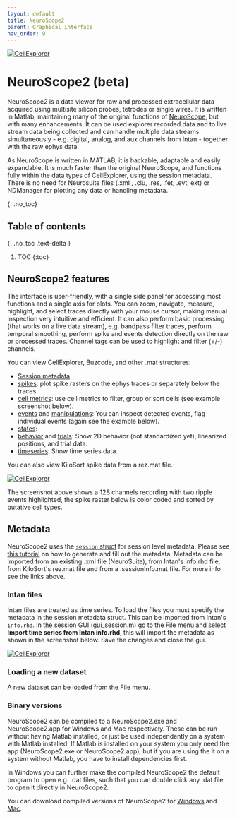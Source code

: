 ```yaml
---
layout: default
title: NeuroScope2
parent: Graphical interface
nav_order: 9
---
```

<a href="https://buzsakilab.com/wp/wp-content/uploads/2021/02/NeuroScope_screenshot.png">![CellExplorer](https://buzsakilab.com/wp/wp-content/uploads/2021/02/NeuroScope_screenshot_lowress.jpg)</a>

# NeuroScope2 (beta)
NeuroScope2 is a data viewer for raw and processed extracellular data acquired using multisite silicon probes, tetrodes or single wires. It is written in Matlab, maintaining many of the original functions of [NeuroScope](http://neurosuite.sourceforge.net/), but with many enhancements. It can be used explorer recorded data and to live stream data being collected and can handle multiple data streams simultaneously - e.g. digital, analog, and aux channels from Intan - together with the raw ephys data.

As NeuroScope is written in MATLAB, it is hackable, adaptable and easily expandable. It is much faster than the original NeuroScope, and functions fully within the data types of CellExplorer, using the session metadata. There is no need for Neurosuite files (.xml , .clu, .res, .fet, .evt, ext) or NDManager for plotting any data or handling metadata.

{: .no_toc}
## Table of contents
{: .no_toc .text-delta }

1. TOC
{:toc}

## NeuroScope2 features
The interface is user-friendly, with a single side panel for accessing most functions and a single axis for plots. You can zoom, navigate, measure, highlight, and select traces directly with your mouse cursor, making manual inspection very intuitive and efficient. It can also perform basic processing (that works on a live data stream), e.g. bandpass filter traces, perform temporal smoothing, perform spike and events detection directly on the raw or processed traces. Channel tags can be used to highlight and  filter (+/-) channels.

You can view CellExplorer, Buzcode, and other .mat structures:
* [Session metadata](https://cellexplorer.org/datastructure/data-structure-and-format/#session-metadata)
* [spikes](https://cellexplorer.org/datastructure/data-structure-and-format/#spikes): plot spike rasters on the ephys traces or separately below the traces.
* [cell metrics](https://cellexplorer.org/datastructure/standard-cell-metrics/): use cell metrics to filter, group or sort cells (see example screenshot below).
* [events](https://cellexplorer.org/datastructure/data-structure-and-format/#events) and [manipulations](https://cellexplorer.org/datastructure/data-structure-and-format/#manipulations): You can inspect detected events, flag individual events (again see the example below).
* [states](https://cellexplorer.org/datastructure/data-structure-and-format/#states): 
* [behavior](https://cellexplorer.org/datastructure/data-structure-and-format/#behavior) and [trials](https://cellexplorer.org/datastructure/data-structure-and-format/#trials): Show 2D behavior (not standardized yet), linearized positions, and trial data.
* [timeseries](https://cellexplorer.org/datastructure/data-structure-and-format/#time-series): Show time series data.

You can also view KiloSort spike data from a rez.mat file.

<a href="https://buzsakilab.com/wp/wp-content/uploads/2021/02/NeuroScope_screenshot_ripples.png">![CellExplorer](https://buzsakilab.com/wp/wp-content/uploads/2021/02/NeuroScope_screenshot_ripples_lowress.jpg)</a>

The screenshot above shows a 128 channels recording with two ripple events highlighted, the spike raster below is color coded and sorted by putative cell types.

## Metadata
NeuroScope2 uses the [`session` struct](https://cellexplorer.org/datastructure/data-structure-and-format/#session-metadata) for session level metadata. Please see [this tutorial](https://cellexplorer.org/tutorials/metadata-tutorial/) on how to generate and fill out the metadata. Metadata can be imported from an existing .xml file (NeuroSuite), from Intan's info.rhd file, from KiloSort's rez.mat file and from a .sessionInfo.mat file. For more info see the links above. 

### Intan files
Intan files are treated as time series. To load the files you must specify the metadata in the session metadata struct. This can be imported from Intan's `info.rhd`. In the session GUI (gui_session.m) go to the File menu and select __Import time series from Intan info.rhd__, this will import the metadata as shown in the screenshot below. Save the changes and close the gui. 

<a href="https://buzsakilab.com/wp/wp-content/uploads/2021/02/timeseries_intan.png">![CellExplorer](https://buzsakilab.com/wp/wp-content/uploads/2021/02/timeseries_intan.png)</a>

### Loading a new dataset
A new dataset can be loaded from the File menu.

### Binary versions
NeuroScope2 can be compiled to a NeuroScope2.exe and NeuroScope2.app for Windows and Mac respectively. These can be run without having Matlab installed, or just be used independently on a system with Matlab installed. If Matlab is installed on your system you only need the app (NeuroScope2.exe or NeuroScope2.app), but if you are using the it on a system without Matlab, you have to install dependencies first.

In Windows you can further make the compiled NeuroScope2 the default program to open e.g. .dat files, such that you can double click any .dat file to open it directly in NeuroScope2.

You can download compiled versions of NeuroScope2 for [Windows](https://buzsakilab.com/wp/wp-content/uploads/2021/02/NeuroScope2_Windows.zip) and [Mac](https://buzsakilab.com/wp/wp-content/uploads/2021/02/NeuroScope2_Mac.zip).

